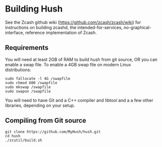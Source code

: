 # Building Hush

See the Zcash github wiki (https://github.com/zcash/zcash/wiki) for
instructions on building zcashd, the intended-for-services,
no-graphical-interface, reference implementation of Zcash.

## Requirements

You will need at least 2GB of RAM to build hush from git source, OR
you can enable a swap file. To enable a 4GB swap file on modern Linux
distributions:

    sudo fallocate -l 4G /swapfile
    sudo chmod 600 /swapfile
    sudo mkswap /swapfile
    sudo swapon /swapfile

You will need to have Git and a C++ compiler and libtool and a
a few other libraries, depending on your setup.

## Compiling from Git source

    git clone https://github.com/MyHush/hush.git
    cd hush
    ./zcutil/build.sh
